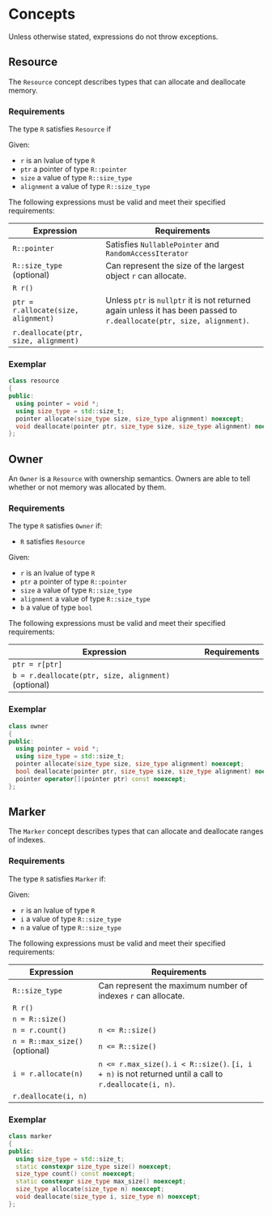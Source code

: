 # Concepts

Unless otherwise stated, expressions do not throw exceptions.

## Resource

The `Resource` concept describes types that can allocate and deallocate memory.

### Requirements

The type `R` satisfies `Resource` if

Given:
* `r` is an lvalue of type `R`
* `ptr` a pointer of type `R::pointer`
* `size` a value of type `R::size_type`
* `alignment` a value of type `R::size_type`

The following expressions must be valid and meet their specified requirements:

| Expression | Requirements | 
| ---------- | ------------ |  
| `R::pointer` |  Satisfies `NullablePointer` and `RandomAccessIterator` |  
| `R::size_type` (optional) | Can represent the size of the largest object `r` can allocate. |
| `R r()` | |
| `ptr = r.allocate(size, alignment)` | Unless `ptr` is `nullptr` it is not returned again unless it has been passed to `r.deallocate(ptr, size, alignment)`. |
| `r.deallocate(ptr, size, alignment)` | |

### Exemplar

```cpp
class resource
{
public:
  using pointer = void *;
  using size_type = std::size_t;
  pointer allocate(size_type size, size_type alignment) noexcept;
  void deallocate(pointer ptr, size_type size, size_type alignment) noexcept;
};
```

## Owner 

An `Owner` is a `Resource` with ownership semantics. 
Owners are able to tell whether or not memory was allocated by them.

### Requirements

The type `R` satisfies `Owner` if:
* `R` satisfies `Resource`

Given:
* `r` is an lvalue of type `R`
* `ptr` a pointer of type `R::pointer`
* `size` a value of type `R::size_type`
* `alignment` a value of type `R::size_type`
* `b` a value of type `bool`

The following expressions must be valid and meet their specified requirements:

| Expression | Requirements |
| ---------- | ------------ | 
| `ptr = r[ptr]` | |
| `b = r.deallocate(ptr, size, alignment)` (optional) | |

### Exemplar

```cpp
class owner
{
public:
  using pointer = void *;
  using size_type = std::size_t;
  pointer allocate(size_type size, size_type alignment) noexcept;
  bool deallocate(pointer ptr, size_type size, size_type alignment) noexcept;
  pointer operator[](pointer ptr) const noexcept;
};
```

## Marker

The `Marker` concept describes types that can allocate and deallocate ranges of indexes.

### Requirements

The type `R` satisfies `Marker` if:

Given:
* `r` is an lvalue of type `R`
* `i` a value of type `R::size_type`
* `n` a value of type `R::size_type`

The following expressions must be valid and meet their specified requirements:

| Expression | Requirements | 
| ---------- | ------------ |  
| `R::size_type` | Can represent the maximum number of indexes `r` can allocate. | 
| `R r()` | | 
| `n = R::size()` | | 
| `n = r.count()` | `n <= R::size()` | 
| `n = R::max_size()` (optional) | `n <= R::size()` | 
| `i = r.allocate(n)` | `n <= r.max_size()`. `i < R::size()`. `[i, i + n)` is not returned until a call to `r.deallocate(i, n)`. | 
| `r.deallocate(i, n)` | | 

### Exemplar

```cpp
class marker
{
public:
  using size_type = std::size_t;
  static constexpr size_type size() noexcept;
  size_type count() const noexcept;
  static constexpr size_type max_size() noexcept;
  size_type allocate(size_type n) noexcept;
  void deallocate(size_type i, size_type n) noexcept;
};
```
